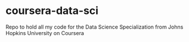 # coursera-data-sci
Repo to hold all my code for the Data Science Specialization from Johns Hopkins University on Coursera
